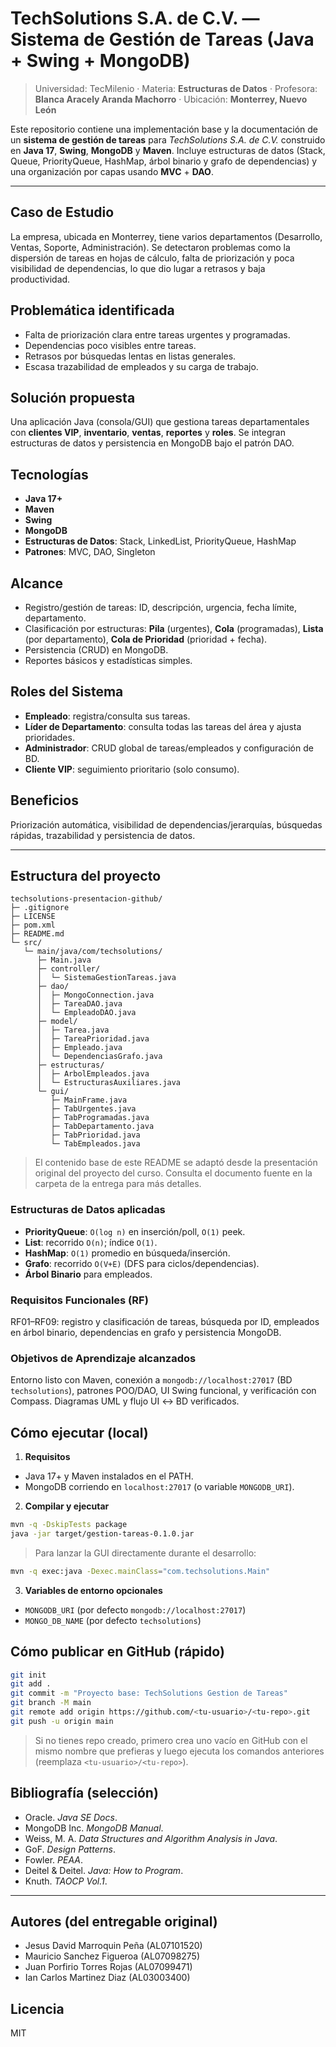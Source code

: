 # TechSolutions S.A. de C.V. — Sistema de Gestión de Tareas (Java + Swing + MongoDB)

> Universidad: TecMilenio · Materia: **Estructuras de Datos** · Profesora: **Blanca Aracely Aranda Machorro** · Ubicación: **Monterrey, Nuevo León**

Este repositorio contiene una implementación base y la documentación de un **sistema de gestión de tareas** para *TechSolutions S.A. de C.V.* construido en **Java 17**, **Swing**, **MongoDB** y **Maven**. Incluye estructuras de datos (Stack, Queue, PriorityQueue, HashMap, árbol binario y grafo de dependencias) y una organización por capas usando **MVC** + **DAO**.

---

## Caso de Estudio

La empresa, ubicada en Monterrey, tiene varios departamentos (Desarrollo, Ventas, Soporte, Administración). Se detectaron problemas como la dispersión de tareas en hojas de cálculo, falta de priorización y poca visibilidad de dependencias, lo que dio lugar a retrasos y baja productividad.

## Problemática identificada

- Falta de priorización clara entre tareas urgentes y programadas.
- Dependencias poco visibles entre tareas.
- Retrasos por búsquedas lentas en listas generales.
- Escasa trazabilidad de empleados y su carga de trabajo.

## Solución propuesta

Una aplicación Java (consola/GUI) que gestiona tareas departamentales con **clientes VIP**, **inventario**, **ventas**, **reportes** y **roles**. Se integran estructuras de datos y persistencia en MongoDB bajo el patrón DAO.

## Tecnologías
- **Java 17+**
- **Maven**
- **Swing**
- **MongoDB**
- **Estructuras de Datos**: Stack, LinkedList, PriorityQueue, HashMap
- **Patrones**: MVC, DAO, Singleton

## Alcance
- Registro/gestión de tareas: ID, descripción, urgencia, fecha límite, departamento.
- Clasificación por estructuras: **Pila** (urgentes), **Cola** (programadas), **Lista** (por departamento), **Cola de Prioridad** (prioridad + fecha).
- Persistencia (CRUD) en MongoDB.
- Reportes básicos y estadísticas simples.

## Roles del Sistema
- **Empleado**: registra/consulta sus tareas.
- **Líder de Departamento**: consulta todas las tareas del área y ajusta prioridades.
- **Administrador**: CRUD global de tareas/empleados y configuración de BD.
- **Cliente VIP**: seguimiento prioritario (solo consumo).

## Beneficios
Priorización automática, visibilidad de dependencias/jerarquías, búsquedas rápidas, trazabilidad y persistencia de datos.

---

## Estructura del proyecto

```
techsolutions-presentacion-github/
├─ .gitignore
├─ LICENSE
├─ pom.xml
├─ README.md
└─ src/
   └─ main/java/com/techsolutions/
      ├─ Main.java
      ├─ controller/
      │  └─ SistemaGestionTareas.java
      ├─ dao/
      │  ├─ MongoConnection.java
      │  ├─ TareaDAO.java
      │  └─ EmpleadoDAO.java
      ├─ model/
      │  ├─ Tarea.java
      │  ├─ TareaPrioridad.java
      │  ├─ Empleado.java
      │  └─ DependenciasGrafo.java
      ├─ estructuras/
      │  ├─ ArbolEmpleados.java
      │  └─ EstructurasAuxiliares.java
      └─ gui/
         ├─ MainFrame.java
         ├─ TabUrgentes.java
         ├─ TabProgramadas.java
         ├─ TabDepartamento.java
         ├─ TabPrioridad.java
         └─ TabEmpleados.java
```

> El contenido base de este README se adaptó desde la presentación original del proyecto del curso. Consulta el documento fuente en la carpeta de la entrega para más detalles.

### Estructuras de Datos aplicadas
- **PriorityQueue**: `O(log n)` en inserción/poll, `O(1)` peek.
- **List**: recorrido `O(n)`; índice `O(1)`.
- **HashMap**: `O(1)` promedio en búsqueda/inserción.
- **Grafo**: recorrido `O(V+E)` (DFS para ciclos/dependencias).
- **Árbol Binario** para empleados.

### Requisitos Funcionales (RF)
RF01–RF09: registro y clasificación de tareas, búsqueda por ID, empleados en árbol binario, dependencias en grafo y persistencia MongoDB.

### Objetivos de Aprendizaje alcanzados
Entorno listo con Maven, conexión a `mongodb://localhost:27017` (BD `techsolutions`), patrones POO/DAO, UI Swing funcional, y verificación con Compass. Diagramas UML y flujo UI ↔ BD verificados.


## Cómo ejecutar (local)

1) **Requisitos**
- Java 17+ y Maven instalados en el PATH.
- MongoDB corriendo en `localhost:27017` (o variable `MONGODB_URI`).

2) **Compilar y ejecutar**

```bash
mvn -q -DskipTests package
java -jar target/gestion-tareas-0.1.0.jar
```

> Para lanzar la GUI directamente durante el desarrollo:
```bash
mvn -q exec:java -Dexec.mainClass="com.techsolutions.Main"
```

3) **Variables de entorno opcionales**
- `MONGODB_URI` (por defecto `mongodb://localhost:27017`)
- `MONGO_DB_NAME` (por defecto `techsolutions`)

## Cómo publicar en GitHub (rápido)

```bash
git init
git add .
git commit -m "Proyecto base: TechSolutions Gestion de Tareas"
git branch -M main
git remote add origin https://github.com/<tu-usuario>/<tu-repo>.git
git push -u origin main
```

> Si no tienes repo creado, primero crea uno vacío en GitHub con el mismo nombre que prefieras y luego ejecuta los comandos anteriores (reemplaza `<tu-usuario>/<tu-repo>`).

## Bibliografía (selección)
- Oracle. *Java SE Docs*.  
- MongoDB Inc. *MongoDB Manual*.  
- Weiss, M. A. *Data Structures and Algorithm Analysis in Java*.  
- GoF. *Design Patterns*.  
- Fowler. *PEAA*.  
- Deitel & Deitel. *Java: How to Program*.  
- Knuth. *TAOCP Vol.1*.

---

## Autores (del entregable original)
- Jesus David Marroquin Peña (AL07101520)  
- Mauricio Sanchez Figueroa (AL07098275)  
- Juan Porfirio Torres Rojas (AL07099471)  
- Ian Carlos Martinez Diaz (AL03003400)

## Licencia
MIT
